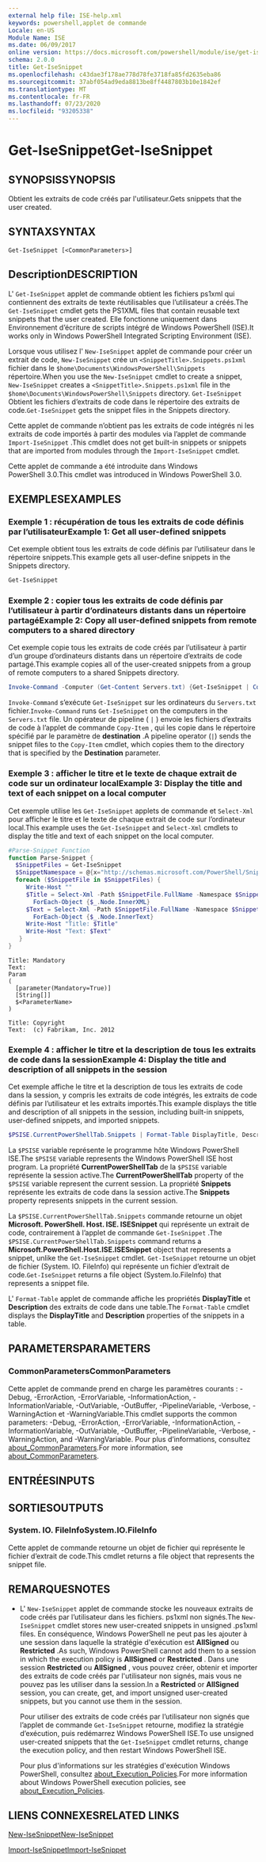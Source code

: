 ```yaml
---
external help file: ISE-help.xml
keywords: powershell,applet de commande
Locale: en-US
Module Name: ISE
ms.date: 06/09/2017
online version: https://docs.microsoft.com/powershell/module/ise/get-isesnippet?view=powershell-5.1&WT.mc_id=ps-gethelp
schema: 2.0.0
title: Get-IseSnippet
ms.openlocfilehash: c43dae3f178ae778d78fe3718fa85fd2635eba86
ms.sourcegitcommit: 37abf054ad9eda8813be8ff4487803b10e1842ef
ms.translationtype: MT
ms.contentlocale: fr-FR
ms.lasthandoff: 07/23/2020
ms.locfileid: "93205338"
---
```

# <span data-ttu-id="b78b6-103">Get-IseSnippet</span><span class="sxs-lookup"><span data-stu-id="b78b6-103">Get-IseSnippet</span></span>

## <span data-ttu-id="b78b6-104">SYNOPSIS</span><span class="sxs-lookup"><span data-stu-id="b78b6-104">SYNOPSIS</span></span>
<span data-ttu-id="b78b6-105">Obtient les extraits de code créés par l'utilisateur.</span><span class="sxs-lookup"><span data-stu-id="b78b6-105">Gets snippets that the user created.</span></span>

## <span data-ttu-id="b78b6-106">SYNTAX</span><span class="sxs-lookup"><span data-stu-id="b78b6-106">SYNTAX</span></span>

```
Get-IseSnippet [<CommonParameters>]
```

## <span data-ttu-id="b78b6-107">Description</span><span class="sxs-lookup"><span data-stu-id="b78b6-107">DESCRIPTION</span></span>

<span data-ttu-id="b78b6-108">L' `Get-IseSnippet` applet de commande obtient les fichiers ps1xml qui contiennent des extraits de texte réutilisables que l’utilisateur a créés.</span><span class="sxs-lookup"><span data-stu-id="b78b6-108">The `Get-IseSnippet` cmdlet gets the PS1XML files that contain reusable text snippets that the user created.</span></span> <span data-ttu-id="b78b6-109">Elle fonctionne uniquement dans Environnement d’écriture de scripts intégré de Windows PowerShell (ISE).</span><span class="sxs-lookup"><span data-stu-id="b78b6-109">It works only in Windows PowerShell Integrated Scripting Environment (ISE).</span></span>

<span data-ttu-id="b78b6-110">Lorsque vous utilisez l' `New-IseSnippet` applet de commande pour créer un extrait de code, `New-IseSnippet` crée un `<SnippetTitle>.Snippets.ps1xml` fichier dans le `$home\Documents\WindowsPowerShell\Snippets` répertoire.</span><span class="sxs-lookup"><span data-stu-id="b78b6-110">When you use the `New-IseSnippet` cmdlet to create a snippet, `New-IseSnippet` creates a `<SnippetTitle>.Snippets.ps1xml` file in the `$home\Documents\WindowsPowerShell\Snippets` directory.</span></span>
<span data-ttu-id="b78b6-111">`Get-IseSnippet` Obtient les fichiers d’extraits de code dans le répertoire des extraits de code.</span><span class="sxs-lookup"><span data-stu-id="b78b6-111">`Get-IseSnippet` gets the snippet files in the Snippets directory.</span></span>

<span data-ttu-id="b78b6-112">Cette applet de commande n’obtient pas les extraits de code intégrés ni les extraits de code importés à partir des modules via l’applet de commande `Import-IseSnippet` .</span><span class="sxs-lookup"><span data-stu-id="b78b6-112">This cmdlet does not get built-in snippets or snippets that are imported from modules through the `Import-IseSnippet` cmdlet.</span></span>

<span data-ttu-id="b78b6-113">Cette applet de commande a été introduite dans Windows PowerShell 3.0.</span><span class="sxs-lookup"><span data-stu-id="b78b6-113">This cmdlet was introduced in Windows PowerShell 3.0.</span></span>

## <span data-ttu-id="b78b6-114">EXEMPLES</span><span class="sxs-lookup"><span data-stu-id="b78b6-114">EXAMPLES</span></span>

### <span data-ttu-id="b78b6-115">Exemple 1 : récupération de tous les extraits de code définis par l’utilisateur</span><span class="sxs-lookup"><span data-stu-id="b78b6-115">Example 1: Get all user-defined snippets</span></span>

<span data-ttu-id="b78b6-116">Cet exemple obtient tous les extraits de code définis par l’utilisateur dans le répertoire snippets.</span><span class="sxs-lookup"><span data-stu-id="b78b6-116">This example gets all user-define snippets in the Snippets directory.</span></span>

```powershell
Get-IseSnippet
```

### <span data-ttu-id="b78b6-117">Exemple 2 : copier tous les extraits de code définis par l’utilisateur à partir d’ordinateurs distants dans un répertoire partagé</span><span class="sxs-lookup"><span data-stu-id="b78b6-117">Example 2: Copy all user-defined snippets from remote computers to a shared directory</span></span>

<span data-ttu-id="b78b6-118">Cet exemple copie tous les extraits de code créés par l’utilisateur à partir d’un groupe d’ordinateurs distants dans un répertoire d’extraits de code partagé.</span><span class="sxs-lookup"><span data-stu-id="b78b6-118">This example copies all of the user-created snippets from a group of remote computers to a shared Snippets directory.</span></span>

```powershell
Invoke-Command -Computer (Get-Content Servers.txt) {Get-IseSnippet | Copy-Item -Destination \\Server01\Share01\Snippets}
```

<span data-ttu-id="b78b6-119">`Invoke-Command` s’exécute `Get-IseSnippet` sur les ordinateurs du `Servers.txt` fichier.</span><span class="sxs-lookup"><span data-stu-id="b78b6-119">`Invoke-Command` runs `Get-IseSnippet` on the computers in the `Servers.txt` file.</span></span> <span data-ttu-id="b78b6-120">Un opérateur de pipeline ( `|` ) envoie les fichiers d’extraits de code à l’applet de commande `Copy-Item` , qui les copie dans le répertoire spécifié par le paramètre de **destination** .</span><span class="sxs-lookup"><span data-stu-id="b78b6-120">A pipeline operator (`|`) sends the snippet files to the `Copy-Item` cmdlet, which copies them to the directory that is specified by the **Destination** parameter.</span></span>

### <span data-ttu-id="b78b6-121">Exemple 3 : afficher le titre et le texte de chaque extrait de code sur un ordinateur local</span><span class="sxs-lookup"><span data-stu-id="b78b6-121">Example 3: Display the title and text of each snippet on a local computer</span></span>

<span data-ttu-id="b78b6-122">Cet exemple utilise les `Get-IseSnippet` applets de commande et `Select-Xml` pour afficher le titre et le texte de chaque extrait de code sur l’ordinateur local.</span><span class="sxs-lookup"><span data-stu-id="b78b6-122">This example uses the `Get-IseSnippet` and `Select-Xml` cmdlets to display the title and text of each snippet on the local computer.</span></span>

```powershell
#Parse-Snippet Function
function Parse-Snippet {
  $SnippetFiles = Get-IseSnippet
  $SnippetNamespace = @{x="http://schemas.microsoft.com/PowerShell/Snippets"}
  foreach ($SnippetFile in $SnippetFiles) {
     Write-Host ""
     $Title = Select-Xml -Path $SnippetFile.FullName -Namespace $SnippetNamespace -XPath "//x:Title" |
       ForEach-Object {$_.Node.InnerXML}
     $Text = Select-Xml -Path $SnippetFile.FullName -Namespace $SnippetNamespace -XPath "//x:Script" |
       ForEach-Object {$_.Node.InnerText}
     Write-Host "Title: $Title"
     Write-Host "Text: $Text"
   }
}
```

```Output
Title: Mandatory
Text:
Param
(
  [parameter(Mandatory=True)]
  [String[]]
  $<ParameterName>
)

Title: Copyright
Text:  (c) Fabrikam, Inc. 2012
```

### <span data-ttu-id="b78b6-123">Exemple 4 : afficher le titre et la description de tous les extraits de code dans la session</span><span class="sxs-lookup"><span data-stu-id="b78b6-123">Example 4: Display the title and description of all snippets in the session</span></span>

<span data-ttu-id="b78b6-124">Cet exemple affiche le titre et la description de tous les extraits de code dans la session, y compris les extraits de code intégrés, les extraits de code définis par l’utilisateur et les extraits importés.</span><span class="sxs-lookup"><span data-stu-id="b78b6-124">This example displays the title and description of all snippets in the session, including built-in snippets, user-defined snippets, and imported snippets.</span></span>

```powershell
$PSISE.CurrentPowerShellTab.Snippets | Format-Table DisplayTitle, Description
```

<span data-ttu-id="b78b6-125">La `$PSISE` variable représente le programme hôte Windows PowerShell ISE.</span><span class="sxs-lookup"><span data-stu-id="b78b6-125">The `$PSISE` variable represents the Windows PowerShell ISE host program.</span></span> <span data-ttu-id="b78b6-126">La propriété **CurrentPowerShellTab** de la `$PSISE` variable représente la session active.</span><span class="sxs-lookup"><span data-stu-id="b78b6-126">The **CurrentPowerShellTab** property of the `$PSISE` variable represent the current session.</span></span> <span data-ttu-id="b78b6-127">La propriété **Snippets** représente les extraits de code dans la session active.</span><span class="sxs-lookup"><span data-stu-id="b78b6-127">The **Snippets** property represents snippets in the current session.</span></span>

<span data-ttu-id="b78b6-128">La `$PSISE.CurrentPowerShellTab.Snippets` commande retourne un objet **Microsoft. PowerShell. Host. ISE. ISESnippet** qui représente un extrait de code, contrairement à l’applet de commande `Get-IseSnippet` .</span><span class="sxs-lookup"><span data-stu-id="b78b6-128">The `$PSISE.CurrentPowerShellTab.Snippets` command returns a **Microsoft.PowerShell.Host.ISE.ISESnippet** object that represents a snippet, unlike the `Get-IseSnippet` cmdlet.</span></span> <span data-ttu-id="b78b6-129">`Get-IseSnippet` retourne un objet de fichier (System. IO. FileInfo) qui représente un fichier d’extrait de code.</span><span class="sxs-lookup"><span data-stu-id="b78b6-129">`Get-IseSnippet` returns a file object (System.Io.FileInfo) that represents a snippet file.</span></span>

<span data-ttu-id="b78b6-130">L' `Format-Table` applet de commande affiche les propriétés **DisplayTitle** et **Description** des extraits de code dans une table.</span><span class="sxs-lookup"><span data-stu-id="b78b6-130">The `Format-Table` cmdlet displays the **DisplayTitle** and **Description** properties of the snippets in a table.</span></span>

## <span data-ttu-id="b78b6-131">PARAMETERS</span><span class="sxs-lookup"><span data-stu-id="b78b6-131">PARAMETERS</span></span>

### <span data-ttu-id="b78b6-132">CommonParameters</span><span class="sxs-lookup"><span data-stu-id="b78b6-132">CommonParameters</span></span>

<span data-ttu-id="b78b6-133">Cette applet de commande prend en charge les paramètres courants : -Debug, -ErrorAction, -ErrorVariable, -InformationAction, -InformationVariable, -OutVariable, -OutBuffer, -PipelineVariable, -Verbose, -WarningAction et -WarningVariable.</span><span class="sxs-lookup"><span data-stu-id="b78b6-133">This cmdlet supports the common parameters: -Debug, -ErrorAction, -ErrorVariable, -InformationAction, -InformationVariable, -OutVariable, -OutBuffer, -PipelineVariable, -Verbose, -WarningAction, and -WarningVariable.</span></span> <span data-ttu-id="b78b6-134">Pour plus d’informations, consultez [about_CommonParameters](https://go.microsoft.com/fwlink/?LinkID=113216).</span><span class="sxs-lookup"><span data-stu-id="b78b6-134">For more information, see [about_CommonParameters](https://go.microsoft.com/fwlink/?LinkID=113216).</span></span>

## <span data-ttu-id="b78b6-135">ENTRÉES</span><span class="sxs-lookup"><span data-stu-id="b78b6-135">INPUTS</span></span>

## <span data-ttu-id="b78b6-136">SORTIES</span><span class="sxs-lookup"><span data-stu-id="b78b6-136">OUTPUTS</span></span>

### <span data-ttu-id="b78b6-137">System. IO. FileInfo</span><span class="sxs-lookup"><span data-stu-id="b78b6-137">System.IO.FileInfo</span></span>

<span data-ttu-id="b78b6-138">Cette applet de commande retourne un objet de fichier qui représente le fichier d’extrait de code.</span><span class="sxs-lookup"><span data-stu-id="b78b6-138">This cmdlet returns a file object that represents the snippet file.</span></span>

## <span data-ttu-id="b78b6-139">REMARQUES</span><span class="sxs-lookup"><span data-stu-id="b78b6-139">NOTES</span></span>

* <span data-ttu-id="b78b6-140">L' `New-IseSnippet` applet de commande stocke les nouveaux extraits de code créés par l’utilisateur dans les fichiers. ps1xml non signés.</span><span class="sxs-lookup"><span data-stu-id="b78b6-140">The `New-IseSnippet` cmdlet stores new user-created snippets in unsigned .ps1xml files.</span></span> <span data-ttu-id="b78b6-141">En conséquence, Windows PowerShell ne peut pas les ajouter à une session dans laquelle la stratégie d'exécution est **AllSigned** ou **Restricted** .</span><span class="sxs-lookup"><span data-stu-id="b78b6-141">As such, Windows PowerShell cannot add them to a session in which the execution policy is **AllSigned** or **Restricted** .</span></span> <span data-ttu-id="b78b6-142">Dans une session **Restricted** ou **AllSigned** , vous pouvez créer, obtenir et importer des extraits de code créés par l'utilisateur non signés, mais vous ne pouvez pas les utiliser dans la session.</span><span class="sxs-lookup"><span data-stu-id="b78b6-142">In a **Restricted** or **AllSigned** session, you can create, get, and import unsigned user-created snippets, but you cannot use them in the session.</span></span>

  <span data-ttu-id="b78b6-143">Pour utiliser des extraits de code créés par l’utilisateur non signés que l’applet de commande `Get-IseSnippet` retourne, modifiez la stratégie d’exécution, puis redémarrez Windows PowerShell ISE.</span><span class="sxs-lookup"><span data-stu-id="b78b6-143">To use unsigned user-created snippets that the `Get-IseSnippet` cmdlet returns, change the execution policy, and then restart Windows PowerShell ISE.</span></span>

  <span data-ttu-id="b78b6-144">Pour plus d'informations sur les stratégies d'exécution Windows PowerShell, consultez [about_Execution_Policies](../Microsoft.PowerShell.Core/About/about_Execution_Policies.md).</span><span class="sxs-lookup"><span data-stu-id="b78b6-144">For more information about Windows PowerShell execution policies, see [about_Execution_Policies](../Microsoft.PowerShell.Core/About/about_Execution_Policies.md).</span></span>

## <span data-ttu-id="b78b6-145">LIENS CONNEXES</span><span class="sxs-lookup"><span data-stu-id="b78b6-145">RELATED LINKS</span></span>

[<span data-ttu-id="b78b6-146">New-IseSnippet</span><span class="sxs-lookup"><span data-stu-id="b78b6-146">New-IseSnippet</span></span>](New-IseSnippet.md)

[<span data-ttu-id="b78b6-147">Import-IseSnippet</span><span class="sxs-lookup"><span data-stu-id="b78b6-147">Import-IseSnippet</span></span>](Import-IseSnippet.md)
